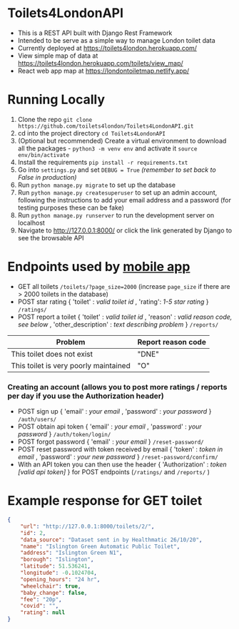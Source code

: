 # Toilets4LondonAPI

- This is a REST API built with Django Rest Framework
- Intended to be serve as a simple way to manage London toilet data
- Currently deployed at https://toilets4london.herokuapp.com/
- View simple map of data at https://toilets4london.herokuapp.com/toilets/view_map/
- React web app map at https://londontoiletmap.netlify.app/

# Running Locally

1. Clone the repo `git clone https://github.com/toilets4london/Toilets4LondonAPI.git`
2. cd into the project directory `cd Toilets4LondonAPI`
3. (Optional but recommended) Create a virtual environment to download all the packages - `python3 -m venv env` and activate it `source env/bin/activate`
4. Install the requirements `pip install -r requirements.txt`
5. Go into `settings.py` and set `DEBUG = True` *(remember to set back to False in production)*
6. Run `python manage.py migrate` to set up the database
7. Run `python manage.py createsuperuser` to set up an admin account, following the instructions to add your email address and a password (for testing purposes these can be fake)
8. Run `python manage.py runserver` to run the development server on localhost
9. Navigate to http://127.0.0.1:8000/ or click the link generated by Django to see the browsable API
    
# Endpoints used by [mobile app](https://github.com/toilets4london/ToiletAppiOS)

- GET all toilets `/toilets/?page_size=2000` (increase `page_size` if there are > 2000 toilets in the database)
- POST star rating { 'toilet' : *valid toilet id* , 'rating': *1-5 star rating* } `/ratings/`
- POST report a toilet { 'toilet' : *valid toilet id* , 'reason' : *valid reason code, see below* , 'other_description' : *text describing problem* } `/reports/`

| Problem                               | Report reason code |
| ------------------------------------- | ------------------ |
| This toilet does not exist            | "DNE"              |
| This toilet is very poorly maintained | "O"                |

### Creating an account (allows you to post more ratings / reports per day if you use the Authorization header)

- POST sign up { 'email' : *your email* , 'password' : *your password* } `/auth/users/`
- POST obtain api token { 'email' : *your email* , 'password' : *your password* } `/auth/token/login/`
- POST forgot password { 'email' : *your email* } `/reset-password/`
- POST reset password with token received by email { 'token' : *token in email* , 'password' : *your new password* } `/reset-password/confirm/`
- With an API token you can then use the header { 'Authorization' : *token [valid api token]* } for POST endpoints (`/ratings/` and `/reports/` )

# Example response for GET toilet

```json
{
    "url": "http://127.0.0.1:8000/toilets/2/",
    "id": 2,
    "data_source": "Dataset sent in by Healthmatic 26/10/20",
    "name": "Islington Green Automatic Public Toilet",
    "address": "Islington Green N1",
    "borough": "Islington",
    "latitude": 51.536241,
    "longitude": -0.1024704,
    "opening_hours": "24 hr",
    "wheelchair": true,
    "baby_change": false,
    "fee": "20p",
    "covid": "",
    "rating": null
}
```
